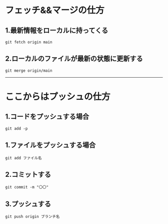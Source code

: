 # フェッチ&&マージの仕方

## 1.最新情報をローカルに持ってくる
```rb:ターミナル
git fetch origin main
```

## 2.ローカルのファイルが最新の状態に更新する
```rb:ターミナル
git merge origin/main
```

*** 

# ここからはプッシュの仕方


## 1.コードをプッシュする場合
```rb:ターミナル
git add -p
```

## 1.ファイルをプッシュする場合
```rb:ターミナル
git add ファイル名
```

## 2.コミットする
```rb:ターミナル
git commit -m "〇〇"
```

## 3.プッシュする
```rb:ターミナル
git push origin ブランチ名
```